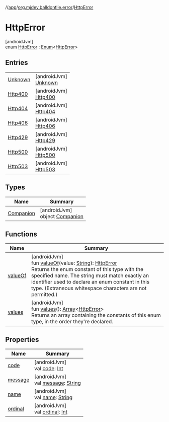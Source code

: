 //[app](../../../index.md)/[org.mjdev.balldontlie.error](../index.md)/[HttpError](index.md)

# HttpError

[androidJvm]\
enum [HttpError](index.md) : [Enum](https://kotlinlang.org/api/latest/jvm/stdlib/kotlin/-enum/index.html)&lt;[HttpError](index.md)&gt;

## Entries

| | |
|---|---|
| [Unknown](-unknown/index.md) | [androidJvm]<br>[Unknown](-unknown/index.md) |
| [Http400](-http400/index.md) | [androidJvm]<br>[Http400](-http400/index.md) |
| [Http404](-http404/index.md) | [androidJvm]<br>[Http404](-http404/index.md) |
| [Http406](-http406/index.md) | [androidJvm]<br>[Http406](-http406/index.md) |
| [Http429](-http429/index.md) | [androidJvm]<br>[Http429](-http429/index.md) |
| [Http500](-http500/index.md) | [androidJvm]<br>[Http500](-http500/index.md) |
| [Http503](-http503/index.md) | [androidJvm]<br>[Http503](-http503/index.md) |

## Types

| Name | Summary |
|---|---|
| [Companion](-companion/index.md) | [androidJvm]<br>object [Companion](-companion/index.md) |

## Functions

| Name | Summary |
|---|---|
| [valueOf](value-of.md) | [androidJvm]<br>fun [valueOf](value-of.md)(value: [String](https://kotlinlang.org/api/latest/jvm/stdlib/kotlin/-string/index.html)): [HttpError](index.md)<br>Returns the enum constant of this type with the specified name. The string must match exactly an identifier used to declare an enum constant in this type. (Extraneous whitespace characters are not permitted.) |
| [values](values.md) | [androidJvm]<br>fun [values](values.md)(): [Array](https://kotlinlang.org/api/latest/jvm/stdlib/kotlin/-array/index.html)&lt;[HttpError](index.md)&gt;<br>Returns an array containing the constants of this enum type, in the order they're declared. |

## Properties

| Name | Summary |
|---|---|
| [code](code.md) | [androidJvm]<br>val [code](code.md): [Int](https://kotlinlang.org/api/latest/jvm/stdlib/kotlin/-int/index.html) |
| [message](message.md) | [androidJvm]<br>val [message](message.md): [String](https://kotlinlang.org/api/latest/jvm/stdlib/kotlin/-string/index.html) |
| [name](../../org.mjdev.balldontlie.glide/-my-app-glide-module/-cache-type/-e-x-t-e-r-n-a-l/index.md#-372974862%2FProperties%2F-912451524) | [androidJvm]<br>val [name](../../org.mjdev.balldontlie.glide/-my-app-glide-module/-cache-type/-e-x-t-e-r-n-a-l/index.md#-372974862%2FProperties%2F-912451524): [String](https://kotlinlang.org/api/latest/jvm/stdlib/kotlin/-string/index.html) |
| [ordinal](../../org.mjdev.balldontlie.glide/-my-app-glide-module/-cache-type/-e-x-t-e-r-n-a-l/index.md#-739389684%2FProperties%2F-912451524) | [androidJvm]<br>val [ordinal](../../org.mjdev.balldontlie.glide/-my-app-glide-module/-cache-type/-e-x-t-e-r-n-a-l/index.md#-739389684%2FProperties%2F-912451524): [Int](https://kotlinlang.org/api/latest/jvm/stdlib/kotlin/-int/index.html) |
